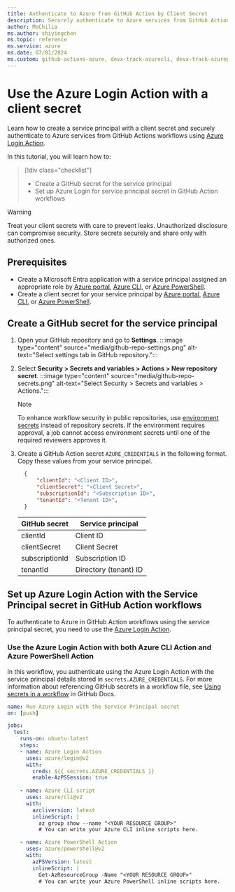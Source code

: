 ```yaml
--- 
title: Authenticate to Azure from GitHub Action by Client Secret
description: Securely authenticate to Azure services from GitHub Actions workflows using Azure Login Action with a client secret.
author: MoChilia 
ms.author: shiyingchen 
ms.topic: reference
ms.service: azure 
ms.date: 07/01/2024
ms.custom: github-actions-azure, devx-track-azurecli, devx-track-azurepowershell, linux-related-content
---
```


# Use the Azure Login Action with a client secret

Learn how to create a service principal with a client secret and securely authenticate to Azure services from GitHub Actions workflows using [Azure Login Action](https://github.com/marketplace/actions/azure-login). 

In this tutorial, you will learn how to:

> [!div class="checklist"]
> * Create a GitHub secret for the service principal
> * Set up Azure Login for service principal secret in GitHub Action workflows

> [!WARNING]
> Treat your client secrets with care to prevent leaks. Unauthorized disclosure can compromise security. Store secrets securely and share only with authorized ones.

## Prerequisites 

- Create a Microsoft Entra application with a service principal assigned an appropriate role by [Azure portal](/entra/identity-platform/howto-create-service-principal-portal), [Azure CLI](/cli/azure/azure-cli-sp-tutorial-1), or [Azure PowerShell](/powershell/azure/create-azure-service-principal-azureps#create-a-service-principal).
- Create a client secret for your service principal by [Azure portal](/entra/identity-platform/howto-create-service-principal-portal#option-3-create-a-new-client-secret), [Azure CLI](/cli/azure/azure-cli-sp-tutorial-2?branch=main#create-a-service-principal-containing-a-password), or [Azure PowerShell](/powershell/azure/create-azure-service-principal-azureps?#password-based-authentication).

## Create a GitHub secret for the service principal

1. Open your GitHub repository and go to **Settings**.
    :::image type="content" source="media/github-repo-settings.png" alt-text="Select settings tab in GitHub repository.":::

1. Select **Security > Secrets and variables > Actions > New repository secret**.
    :::image type="content" source="media/github-repo-secrets.png" alt-text="Select Security > Secrets and variables > Actions.":::

    > [!NOTE]
    > To enhance workflow security in public repositories, use [environment secrets](https://docs.github.com/en/actions/deployment/targeting-different-environments/using-environments-for-deployment#environment-secrets) instead of repository secrets. If the environment requires approval, a job cannot access environment secrets until one of the required reviewers approves it.

1. Create a GitHub Action secret `AZURE_CREDENTIALS` in the following format. Copy these values from your service principal.

    ```json
      {
          "clientId": "<Client ID>",
          "clientSecret": "<Client Secret>",
          "subscriptionId": "<Subscription ID>",
          "tenantId": "<Tenant ID>",
      }
    ```

    |GitHub secret  |Service principal  |
    |---------|---------|
    |clientId |    Client ID    |
    |clientSecret    |    Client Secret   |
    |subscriptionId    |    Subscription ID     |
    |tenantId   |    Directory (tenant) ID  |

## Set up Azure Login Action with the Service Principal secret in GitHub Action workflows

To authenticate to Azure in GitHub Action workflows using the service principal secret, you need to use the [Azure Login Action](https://github.com/Azure/login).

### Use the Azure Login Action with both Azure CLI Action and Azure PowerShell Action

In this workflow, you authenticate using the Azure Login Action with the service principal details stored in `secrets.AZURE_CREDENTIALS`. For more information about referencing GitHub secrets in a workflow file, see [Using secrets in a workflow](https://docs.github.com/actions/security-guides/using-secrets-in-github-actions#using-secrets-in-a-workflow) in GitHub Docs.

```yaml
name: Run Azure Login with the Service Principal secret
on: [push]

jobs:
  test:
    runs-on: ubuntu-latest
    steps:
    - name: Azure Login Action
      uses: azure/login@v2
      with:
        creds: ${{ secrets.AZURE_CREDENTIALS }}
        enable-AzPSSession: true
    
    - name: Azure CLI script
      uses: azure/cli@v2
      with:
        azcliversion: latest
        inlineScript: |
          az group show --name "<YOUR RESOURCE GROUP>"
          # You can write your Azure CLI inline scripts here.

    - name: Azure PowerShell Action
      uses: azure/powershell@v2
      with:
        azPSVersion: latest
        inlineScript: |
          Get-AzResourceGroup -Name "<YOUR RESOURCE GROUP>"
          # You can write your Azure PowerShell inline scripts here.
```